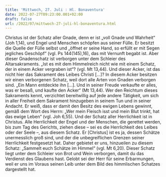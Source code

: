 ```yaml
---
title: 'Mittwoch, 27. Juli : Hl. Bonaventura'
date: 2022-07-27T09:23:00.001+02:00
draft: false
url: /2022/07/mittwoch-27-juli-hl-bonaventura.html
---
```


Christus ist der Schatz aller Gnade, denn er ist „voll Gnade und Wahrheit“ (Joh 1,14), und Engel und Menschen schöpfen aus seiner Fülle. Er besitzt die Quelle der Fülle selbst und „öffnet er seine Hand, so erfüllt er mit Segen jegliches Geschöpf“ (vgl. Ps 144(145),16), das mit Vernunft begabt ist. Aber dieser Gnadenschatz ist verborgen unter dem Schleier des Altarsakraments. „Ist es mit dem Himmelreich nicht wie mit einem Schatz, der in einem Acker vergraben ist“? (vgl. Mt 13,44). Und dieser Acker, ist das nicht hier das Sakrament des Leibes Christi \[…\]? In diesem Acker besitzen wir einen verborgenen Schatz, weil dort alle Arten von Gnaden verborgen sind. „Ein Mann entdeckte ihn \[…\]. Und in seiner Freude verkaufte er alles, was er besaß, und kaufte den Acker“ (Mt 13,44). Wer den Reichtum dieses Sakraments kennt, verzichtet bereitwillig auf jede andere Tätigkeit, um sich in aller Freiheit dem Sakrament hinzugeben in seinem Tun und in seiner Andacht. Er weiß, dass er damit den Besitz des ewigen Lebens gewinnt, gemäß dem Wort des Herrn: „Wer mein Fleisch isst und mein Blut trinkt, hat das ewige Leben“ (vgl. Joh 6,55). Und der Schatz aller Herrlichkeit ist in Christus. Alle Herrlichkeit der Engel und der Menschen, die gerettet werden, bis zum Tag des Gerichts, ziehen diese – sei es die Herrlichkeit des Leibes oder der Seele –, aus diesem Schatz. Er \[Christus\] ist es ja, dessen Schätze unermesslich groß sind, und der die unbegreiflichen Grenzen seiner Herrlichkeit festgesetzt hat. Daher gebietet er uns, hinzueilen zu diesem Schatz: „Sammelt euch Schätze im Himmel“ (vgl. Mt 6,20). Dieser Schatz liegt unter dem Schleier von Brot und Wein verborgen, damit du das Verdienst des Glaubens hast. Gelobt sei der Herr für seine Erbarmungen, weil er uns im Voraus seinen Leib unter dem Bild des himmlischen Schatzes dargestellt hat.